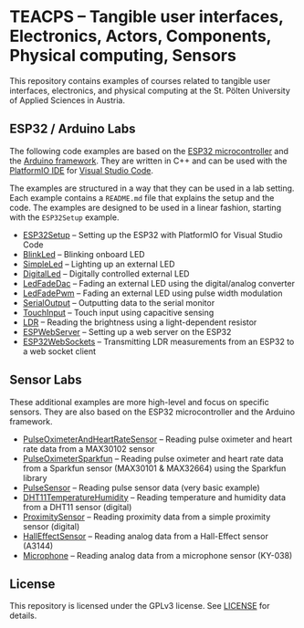 # TEACPS – Tangible user interfaces, Electronics, Actors, Components, Physical computing, Sensors

This repository contains examples of courses related to tangible user interfaces, electronics, and physical computing at the St. Pölten University of Applied Sciences in Austria.

## ESP32 / Arduino Labs

The following code examples are based on the [ESP32 microcontroller](https://www.espressif.com/en/products/socs/esp32) and the [Arduino framework](https://www.arduino.cc/). They are written in C++ and can be used with the [PlatformIO IDE](https://platformio.org/) for [Visual Studio Code](https://code.visualstudio.com/).

The examples are structured in a way that they can be used in a lab setting. Each example contains a `README.md` file that explains the setup and the code. The examples are designed to be used in a linear fashion, starting with the `ESP32Setup` example.

- [ESP32Setup](ESP32Setup/README.md) – Setting up the ESP32 with PlatformIO for Visual Studio Code
- [BlinkLed](BlinkLed/README.md) – Blinking onboard LED
- [SimpleLed](SimpleLed/README.md) – Lighting up an external LED
- [DigitalLed](DigitalLed/README.md) – Digitally controlled external LED
- [LedFadeDac](LedFadeDac/README.md) – Fading an external LED using the digital/analog converter
- [LedFadePwm](LedFadePwm/README.md) – Fading an external LED using pulse width modulation
- [SerialOutput](SerialOutput/README.md) – Outputting data to the serial monitor
- [TouchInput](TouchInput/README.md) – Touch input using capacitive sensing
- [LDR](LDR/README.md) – Reading the brightness using a light-dependent resistor
- [ESPWebServer](EspWebServer/README.md) – Setting up a web server on the ESP32
- [ESP32WebSockets](ESP32-WebSockets/README.md) – Transmitting LDR measurements from an ESP32 to a web socket client

## Sensor Labs

These additional examples are more high-level and focus on specific sensors. They are also based on the ESP32 microcontroller and the Arduino framework.

- [PulseOximeterAndHeartRateSensor](PulseOximeterAndHeartRateSensor/README.md) – Reading pulse oximeter and heart rate data from a MAX30102 sensor
- [PulseOximeterSparkfun](PulseOximeterSparkfun/README.md) – Reading pulse oximeter and heart rate data from a Sparkfun sensor (MAX30101 & MAX32664) using the Sparkfun library
- [PulseSensor](PulseSensor/README.md) – Reading pulse sensor data (very basic example)
- [DHT11TemperatureHumidity](DHT11TemperatureHumidity/README.md) – Reading temperature and humidity data from a DHT11 sensor (digital)
- [ProximitySensor](ProximitySensor/README.md) – Reading proximity data from a simple proximity sensor (digital)
- [HallEffectSensor](HallEffectSensor/README.md) – Reading analog data from a Hall-Effect sensor (A3144)
- [Microphone](Microphone/README.md) – Reading analog data from a microphone sensor (KY-038)

## License

This repository is licensed under the GPLv3 license. See [LICENSE](LICENSE) for details.

